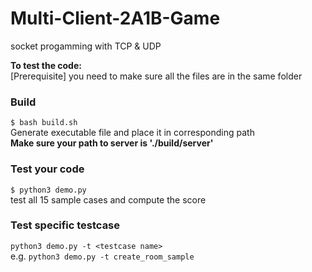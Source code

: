 # Multi-Client-2A1B-Game
socket progamming with TCP &amp; UDP 

**To test the code:**  
[Prerequisite] you need to make sure all the files are in the same folder  
### Build  
`$ bash build.sh`  
Generate executable file and place it in corresponding path  
**Make sure your path to server is './build/server'**  
 
### Test your code  
`$ python3 demo.py`  
test all 15 sample cases and compute the score  

### Test specific testcase  
`python3 demo.py -t <testcase name>`  
e.g. `python3 demo.py -t create_room_sample`


